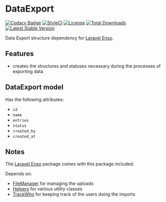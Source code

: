 # DataExport

[![Codacy Badge](https://api.codacy.com/project/badge/Grade/7ea7f7704b2044f9950074cf8afb6e3f)](https://www.codacy.com/app/laravel-enso/DataExport?utm_source=github.com&amp;utm_medium=referral&amp;utm_content=laravel-enso/DataExport&amp;utm_campaign=Badge_Grade)
[![StyleCI](https://github.styleci.io/repos/148101651/shield?branch=master)](https://github.styleci.io/repos/148101651)
[![License](https://poser.pugx.org/laravel-enso/dataexport/license)](https://packagist.org/packages/laravel-enso/dataexport)
[![Total Downloads](https://poser.pugx.org/laravel-enso/dataexport/downloads)](https://packagist.org/packages/laravel-enso/dataexport)
[![Latest Stable Version](https://poser.pugx.org/laravel-enso/dataexport/version)](https://packagist.org/packages/laravel-enso/dataexport)

Data Export structure dependency for [Laravel Enso](https://github.com/laravel-enso/Enso).

## Features
- creates the structures and statuses necessary during the processes of exporting data

## DataExport model
Has the following attributes:
- `id`
- `name`
- `entries`
- `status` 
- `created_by`
- `created_at`

## Notes

The [Laravel Enso](https://github.com/laravel-enso/Enso) package comes with this package included.

Depends on:
 - [FileManager](https://github.com/laravel-enso/FileManager) for managing the uploads 
 - [Helpers](https://github.com/laravel-enso/Helpers) for various utility classes
 - [TrackWho](https://github.com/laravel-enso/TrackWho) for keeping track of the users doing the imports
